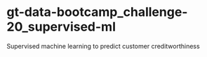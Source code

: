 # gt-data-bootcamp_challenge-20_supervised-ml
Supervised machine learning to predict customer creditworthiness
